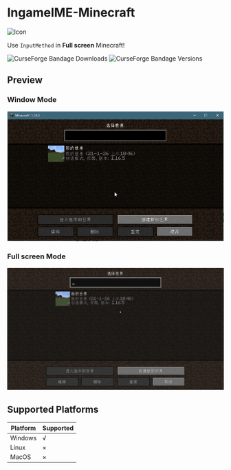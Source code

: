 # IngameIME-Minecraft

![Icon](IngameIME-Icon.png)

Use `InputMethod` in **Full screen** Minecraft!

![CurseForge Bandage Downloads](http://cf.way2muchnoise.eu/full_440032_downloads.svg)
![CurseForge Bandage Versions](http://cf.way2muchnoise.eu/versions/440032.svg)

## Preview

### Window Mode

![Window Mode](docs/WindowInput.gif)

### Full screen Mode

![Full screen Mode](docs/FullScreenInput.gif)

## Supported Platforms

| Platform | Supported |
|----------|-----------|
| Windows  | √         |
| Linux    | ×         |
| MacOS    | ×         |
